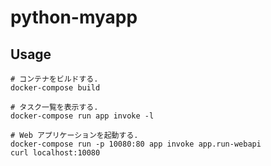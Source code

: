 # python-myapp

## Usage

    # コンテナをビルドする.
    docker-compose build

    # タスク一覧を表示する.
    docker-compose run app invoke -l

    # Web アプリケーションを起動する.
    docker-compose run -p 10080:80 app invoke app.run-webapi
    curl localhost:10080

